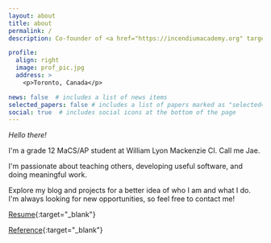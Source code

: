 ```yaml
---
layout: about
title: about
permalink: /
description: Co-founder of <a href="https://incendiumacademy.org" target="blank">Incendium Academy</a>. <a href="http://wlmac.ca/macsprogram/" target="blank">MaCS Program</a>.

profile:
  align: right
  image: prof_pic.jpg
  address: >
    <p>Toronto, Canada</p>

news: false  # includes a list of news items
selected_papers: false # includes a list of papers marked as "selected={true}"
social: true  # includes social icons at the bottom of the page
---
```


*Hello there!*

I'm a grade 12 MaCS/AP student at William Lyon Mackenzie CI. Call me Jae.

I'm passionate about teaching others, developing useful software, and doing meaningful work.

Explore my blog and projects for a better idea of who I am and what I do. I'm always looking for new opportunities, so feel free to contact me!

[Resume](assets/pdf/resume.pdf){:target="_blank"}

[Reference](assets/pdf/nya_reference.pdf){:target="_blank"}